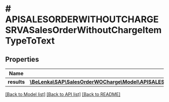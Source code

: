 # # APISALESORDERWITHOUTCHARGESRVASalesOrderWithoutChargeItemTypeToText

## Properties

Name | Type | Description | Notes
------------ | ------------- | ------------- | -------------
**results** | [**\BeLenka\SAP\SalesOrderWOCharge\Model\APISALESORDERWITHOUTCHARGESRVASlsOrdWthoutChrgItmTextType[]**](APISALESORDERWITHOUTCHARGESRVASlsOrdWthoutChrgItmTextType.md) |  | [optional]

[[Back to Model list]](../../README.md#models) [[Back to API list]](../../README.md#endpoints) [[Back to README]](../../README.md)
